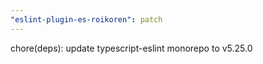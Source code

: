 ```yaml
---
"eslint-plugin-es-roikoren": patch
---
```


chore(deps): update typescript-eslint monorepo to v5.25.0
